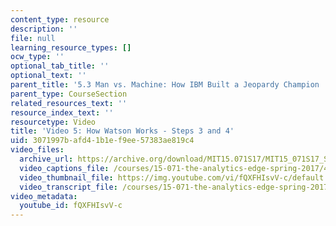 ```yaml
---
content_type: resource
description: ''
file: null
learning_resource_types: []
ocw_type: ''
optional_tab_title: ''
optional_text: ''
parent_title: '5.3 Man vs. Machine: How IBM Built a Jeopardy Champion '
parent_type: CourseSection
related_resources_text: ''
resource_index_text: ''
resourcetype: Video
title: 'Video 5: How Watson Works - Steps 3 and 4'
uid: 3071997b-afd4-1b1e-f9ee-57383ae819c4
video_files:
  archive_url: https://archive.org/download/MIT15.071S17/MIT15_071S17_Session_5.3.09_300k.mp4
  video_captions_file: /courses/15-071-the-analytics-edge-spring-2017/496a70b13593549389156ff0ef271290_fQXFHIsvV-c.vtt
  video_thumbnail_file: https://img.youtube.com/vi/fQXFHIsvV-c/default.jpg
  video_transcript_file: /courses/15-071-the-analytics-edge-spring-2017/803fdb47b9180a02f9622473bb1f1a04_fQXFHIsvV-c.pdf
video_metadata:
  youtube_id: fQXFHIsvV-c
---
```


